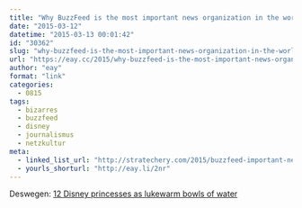 ```yaml
---
title: "Why BuzzFeed is the most important news organization in the world"
date: "2015-03-12"
datetime: "2015-03-13 00:01:42"
id: "30362"
slug: "why-buzzfeed-is-the-most-important-news-organization-in-the-world"
url: "https://eay.cc/2015/why-buzzfeed-is-the-most-important-news-organization-in-the-world/"
author: "eay"
format: "link"
categories:
  - 0815
tags:
  - bizarres
  - buzzfeed
  - disney
  - journalismus
  - netzkultur
meta:
  - linked_list_url: "http://stratechery.com/2015/buzzfeed-important-news-organization-world/"
  - yourls_shorturl: "http://eay.li/2nr"
---
```


Deswegen: [12 Disney princesses as lukewarm bowls of water](http://www.buzzfeed.com/dannnnnnnnnnnny/your-favorite-disney-princesses-as-lukewarm-bowls-1eatz)
